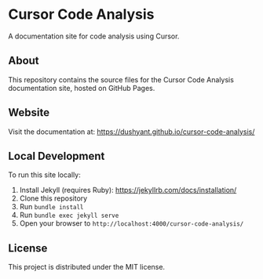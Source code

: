 # Cursor Code Analysis

A documentation site for code analysis using Cursor.

## About

This repository contains the source files for the Cursor Code Analysis documentation site, hosted on GitHub Pages.

## Website

Visit the documentation at: https://dushyant.github.io/cursor-code-analysis/

## Local Development

To run this site locally:

1. Install Jekyll (requires Ruby): https://jekyllrb.com/docs/installation/
2. Clone this repository
3. Run `bundle install`
4. Run `bundle exec jekyll serve`
5. Open your browser to `http://localhost:4000/cursor-code-analysis/`

## License

This project is distributed under the MIT license.
